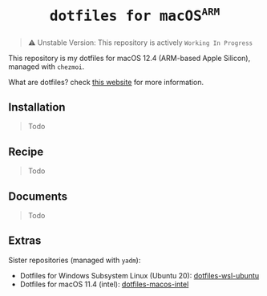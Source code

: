 <h1>
  <p align="center">
    <samp>
      dotfiles for macOS<sup><code>ARM</code></sup>
    </samp>
  </p>
</h1>

> :warning: Unstable Version: This repository is actively `Working In Progress`

This repository is my dotfiles for macOS 12.4 (ARM-based Apple Silicon), managed with `chezmoi`.

What are dotfiles? check [this website](https://dotfiles.github.io/) for more information.

## Installation

> Todo

## Recipe

> Todo

## Documents

> Todo

## Extras

Sister repositories (managed with `yadm`):

- Dotfiles for Windows Subsystem Linux (Ubuntu 20): [dotfiles-wsl-ubuntu](https://github.com/jukrb0x/dotfiles-wsl-ubuntu)
- Dotfiles for macOS 11.4 (intel): [dotfiles-macos-intel](https://github.com/jukrb0x/dotfiles-macos-intel)

